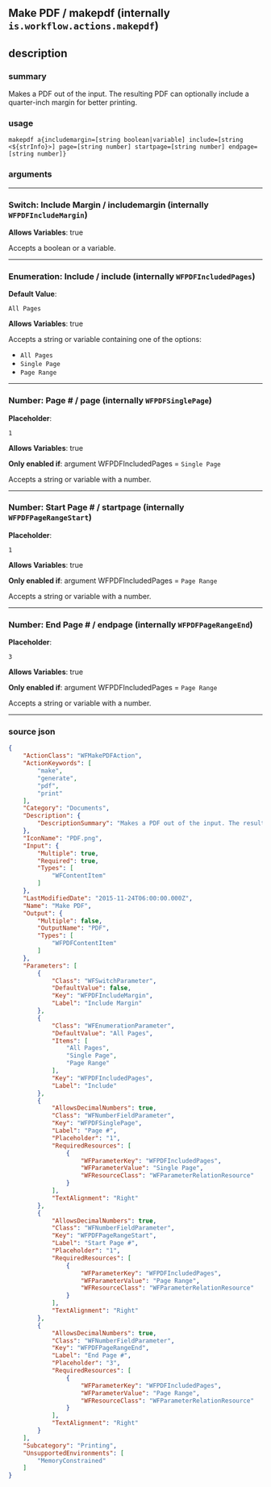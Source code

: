
## Make PDF / makepdf (internally `is.workflow.actions.makepdf`)


## description

### summary

Makes a PDF out of the input. The resulting PDF can optionally include a quarter-inch margin for better printing.


### usage
```
makepdf a{includemargin=[string boolean|variable] include=[string <${strInfo}>] page=[string number] startpage=[string number] endpage=[string number]}
```

### arguments

---

### Switch: Include Margin / includemargin (internally `WFPDFIncludeMargin`)
**Allows Variables**: true



Accepts a boolean
or a variable.

---

### Enumeration: Include / include (internally `WFPDFIncludedPages`)
**Default Value**:
```
All Pages
```
**Allows Variables**: true



Accepts a string 
or variable
containing one of the options:

- `All Pages`
- `Single Page`
- `Page Range`

---

### Number: Page # / page (internally `WFPDFSinglePage`)
**Placeholder**:
```
1
```
**Allows Variables**: true

**Only enabled if**: argument WFPDFIncludedPages = `Single Page`

Accepts a string 
or variable
with a number.

---

### Number: Start Page # / startpage (internally `WFPDFPageRangeStart`)
**Placeholder**:
```
1
```
**Allows Variables**: true

**Only enabled if**: argument WFPDFIncludedPages = `Page Range`

Accepts a string 
or variable
with a number.

---

### Number: End Page # / endpage (internally `WFPDFPageRangeEnd`)
**Placeholder**:
```
3
```
**Allows Variables**: true

**Only enabled if**: argument WFPDFIncludedPages = `Page Range`

Accepts a string 
or variable
with a number.

---

### source json

```json
{
	"ActionClass": "WFMakePDFAction",
	"ActionKeywords": [
		"make",
		"generate",
		"pdf",
		"print"
	],
	"Category": "Documents",
	"Description": {
		"DescriptionSummary": "Makes a PDF out of the input. The resulting PDF can optionally include a quarter-inch margin for better printing."
	},
	"IconName": "PDF.png",
	"Input": {
		"Multiple": true,
		"Required": true,
		"Types": [
			"WFContentItem"
		]
	},
	"LastModifiedDate": "2015-11-24T06:00:00.000Z",
	"Name": "Make PDF",
	"Output": {
		"Multiple": false,
		"OutputName": "PDF",
		"Types": [
			"WFPDFContentItem"
		]
	},
	"Parameters": [
		{
			"Class": "WFSwitchParameter",
			"DefaultValue": false,
			"Key": "WFPDFIncludeMargin",
			"Label": "Include Margin"
		},
		{
			"Class": "WFEnumerationParameter",
			"DefaultValue": "All Pages",
			"Items": [
				"All Pages",
				"Single Page",
				"Page Range"
			],
			"Key": "WFPDFIncludedPages",
			"Label": "Include"
		},
		{
			"AllowsDecimalNumbers": true,
			"Class": "WFNumberFieldParameter",
			"Key": "WFPDFSinglePage",
			"Label": "Page #",
			"Placeholder": "1",
			"RequiredResources": [
				{
					"WFParameterKey": "WFPDFIncludedPages",
					"WFParameterValue": "Single Page",
					"WFResourceClass": "WFParameterRelationResource"
				}
			],
			"TextAlignment": "Right"
		},
		{
			"AllowsDecimalNumbers": true,
			"Class": "WFNumberFieldParameter",
			"Key": "WFPDFPageRangeStart",
			"Label": "Start Page #",
			"Placeholder": "1",
			"RequiredResources": [
				{
					"WFParameterKey": "WFPDFIncludedPages",
					"WFParameterValue": "Page Range",
					"WFResourceClass": "WFParameterRelationResource"
				}
			],
			"TextAlignment": "Right"
		},
		{
			"AllowsDecimalNumbers": true,
			"Class": "WFNumberFieldParameter",
			"Key": "WFPDFPageRangeEnd",
			"Label": "End Page #",
			"Placeholder": "3",
			"RequiredResources": [
				{
					"WFParameterKey": "WFPDFIncludedPages",
					"WFParameterValue": "Page Range",
					"WFResourceClass": "WFParameterRelationResource"
				}
			],
			"TextAlignment": "Right"
		}
	],
	"Subcategory": "Printing",
	"UnsupportedEnvironments": [
		"MemoryConstrained"
	]
}
```

